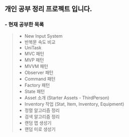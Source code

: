 ## 개인 공부 정리 프로젝트 입니다.

### - 현재 공부한 목록

>- New Input System
>- 반복문 속도 비교
>- UniTask
>- MVC 패턴
>- MVP 패턴
>- MVVM 패턴
>- Observer 패턴
>- Command 패턴
>- Factory 패턴
>- State 패턴
>- Asset 소개 (Starter Assets - ThirdPerson)
>- Inventory 작업 (Stat, Item, Inventory, Equipment)
>- 정렬 알고리즘 정리
>- 검색 알고리즘 정리
>- 랜덤 맵 생성기
>- 랜덤 미로 생성기

